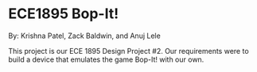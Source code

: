 # ECE1895 Bop-It!
By: Krishna Patel, Zack Baldwin, and Anuj Lele

This project is our ECE 1895 Design Project #2. Our requirements were to build a device that emulates the game Bop-It! with our own.
